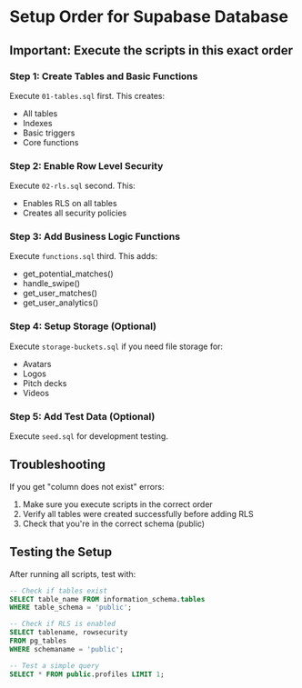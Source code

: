 # Setup Order for Supabase Database

## Important: Execute the scripts in this exact order

### Step 1: Create Tables and Basic Functions
Execute `01-tables.sql` first. This creates:
- All tables
- Indexes
- Basic triggers
- Core functions

### Step 2: Enable Row Level Security
Execute `02-rls.sql` second. This:
- Enables RLS on all tables
- Creates all security policies

### Step 3: Add Business Logic Functions
Execute `functions.sql` third. This adds:
- get_potential_matches()
- handle_swipe()
- get_user_matches()
- get_user_analytics()

### Step 4: Setup Storage (Optional)
Execute `storage-buckets.sql` if you need file storage for:
- Avatars
- Logos
- Pitch decks
- Videos

### Step 5: Add Test Data (Optional)
Execute `seed.sql` for development testing.

## Troubleshooting

If you get "column does not exist" errors:
1. Make sure you execute scripts in the correct order
2. Verify all tables were created successfully before adding RLS
3. Check that you're in the correct schema (public)

## Testing the Setup

After running all scripts, test with:

```sql
-- Check if tables exist
SELECT table_name FROM information_schema.tables 
WHERE table_schema = 'public';

-- Check if RLS is enabled
SELECT tablename, rowsecurity 
FROM pg_tables 
WHERE schemaname = 'public';

-- Test a simple query
SELECT * FROM public.profiles LIMIT 1;
```
